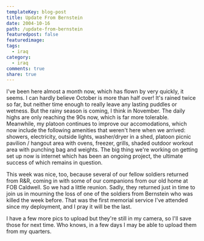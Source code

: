 ```yaml
---
templateKey: blog-post
title: Update From Bernstein
date: 2004-10-16
path: /update-from-bernstein
featuredpost: false
featuredimage:
tags:
  - iraq
category:
  - iraq
comments: true
share: true
---
```


I've been here almost a month now, which has flown by very quickly, it seems. I can hardly believe October is more than half over! It's rained twice so far, but neither time enough to really leave any lasting puddles or wetness. But the rainy season is coming, I think in November. The daily highs are only reaching the 90s now, which is far more tolerable. Meanwhile, my platoon continues to improve our accomodations, which now include the following amenities that weren't here when we arrived: showers, electricity, outside lights, washer/dryer in a shed, platoon picnic pavilion / hangout area with ovens, freezer, grills, shaded outdoor workout area with punching bag and weights. The big thing we're working on getting set up now is internet which has been an ongoing project, the ultimate success of which remains in question.

This week was nice, too, because several of our fellow soldiers returned from R&R, coming in with some of our companions from our old home at FOB Caldwell. So we had a little reunion. Sadly, they returned just in time to join us in mourning the loss of one of the soldiers from Bernstein who was killed the week before. That was the first memorial service I've attended since my deployment, and I pray it will be the last.

I have a few more pics to upload but they're still in my camera, so I'll save those for next time. Who knows, in a few days I may be able to upload them from my quarters.
